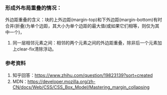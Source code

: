 ### 形成外布局重叠的情况：
外边距重叠的含义：块的上外边距(margin-top)和下外边距(margin-bottom)有时合并(折叠)为单个边距，其大小为单个边距的最大值(或如果它们相等，则仅为其中一个)，

1. 同一层相邻元素之间：相邻的两个元素之间的外边距重叠，除非后一个元素加上clear-fix清除浮动。



### 参考资料
1. 知乎回答：https://www.zhihu.com/question/19823139?sort=created
2. MDN：https://developer.mozilla.org/zh-CN/docs/Web/CSS/CSS_Box_Model/Mastering_margin_collapsing